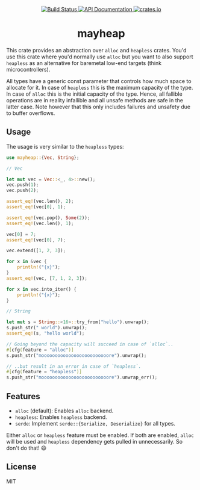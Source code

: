 <p align="center">
  <a href="https://github.com/zeenix/mayheap/actions/workflows/rust.yml">
    <img alt="Build Status" src="https://github.com/zeenix/mayheap/actions/workflows/rust.yml/badge.svg">
  </a>
  <a href="https://docs.rs/mayheap/">
    <img alt="API Documentation" src="https://docs.rs/mayheap/badge.svg">
  </a>
  <a href="https://crates.io/crates/mayheap">
    <img alt="crates.io" src="https://img.shields.io/crates/v/mayheap">
  </a>
</p>

<h1 align="center">mayheap</h1>

This crate provides an abstraction over `alloc` and `heapless` crates. You'd use this crate where
you'd normally use `alloc` but you want to also support `heapless` as an alternative for baremetal
low-end targets (think microcontrollers).

All types have a generic const parameter that controls how much space to allocate for it. In case of
`heapless` this is the maximum capacity of the type. In case of `alloc` this is the initial capacity
of the type. Hence, all fallible operations are in reality infallible and all unsafe methods are
safe in the latter case. Note however that this only includes failures and unsafety due to buffer
overflows.

## Usage

The usage is very similar to the `heapless` types:

```rust
use mayheap::{Vec, String};

// Vec

let mut vec = Vec::<_, 4>::new();
vec.push(1);
vec.push(2);

assert_eq!(vec.len(), 2);
assert_eq!(vec[0], 1);

assert_eq!(vec.pop(), Some(2));
assert_eq!(vec.len(), 1);

vec[0] = 7;
assert_eq!(vec[0], 7);

vec.extend([1, 2, 3]);

for x in &vec {
    println!("{x}");
}
assert_eq!(vec, [7, 1, 2, 3]);

for x in vec.into_iter() {
    println!("{x}");
}

// String

let mut s = String::<16>::try_from("hello").unwrap();
s.push_str(" world").unwrap();
assert_eq!(s, "hello world");

// Going beyond the capacity will succeed in case of `alloc`..
#[cfg(feature = "alloc")]
s.push_str("mooooooooooooooooooooooooore").unwrap();

// ..but result in an error in case of `heapless`.
#[cfg(feature = "heapless")]
s.push_str("mooooooooooooooooooooooooore").unwrap_err();
```

## Features

* `alloc` (default): Enables `alloc` backend.
* `heapless`: Enables `heapless` backend.
* `serde`: Implement `serde::{Serialize, Deserialize}` for all types.

Either `alloc` or `heapless` feature must be enabled. If both are enabled, `alloc` will be used and
`heapless` dependency gets pulled in unnecessarily. So don't do that! 😄

## License

MIT

